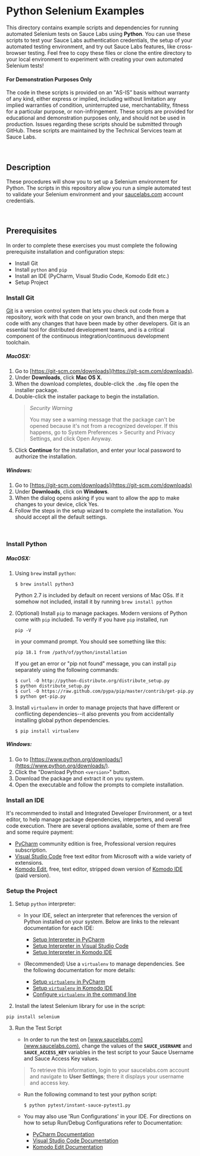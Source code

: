 # Python Selenium Examples

This directory contains example scripts and dependencies for running automated Selenium tests on Sauce Labs using **Python**. You can use these scripts to test your Sauce Labs authentication credentials, the setup of your automated testing environment, and try out Sauce Labs features, like cross-browser testing. Feel free to copy these files or clone the entire directory to your local environment to experiment with creating your own automated Selenium tests!

#### For Demonstration Purposes Only

The code in these scripts is provided on an "AS-IS” basis without warranty of any kind, either express or implied, including without limitation any implied warranties of condition, uninterrupted use, merchantability, fitness for a particular purpose, or non-infringement. These scripts are provided for educational and demonstration purposes only, and should not be used in production. Issues regarding these scripts should be submitted through GitHub. These scripts are maintained by the Technical Services team at Sauce Labs.

<br />

## Description

These procedures will show you to set up a Selenium environment for Python. The scripts in this repository allow you run a simple automated test to validate your Selenium environment and your [saucelabs.com](https://app.saucelabs.com/login) account credentials.

<br />

## Prerequisites

In order to complete these exercises you must complete the following prerequisite installation and configuration steps:

* Install Git
* Install `python` and `pip`
* Install an IDE (PyCharm, Visual Studio Code, Komodo Edit etc.)
* Setup Project

### Install Git

[Git](https://git-scm.com/doc) is a version control system that lets you check out code from a repository, 
work with that code on your own branch, and then merge that code with any changes that have been made by other developers. 
Git is an essential tool for distributed development teams, and is a critical component of the continuous 
integration/continuous development toolchain.

##### MacOSX:

1. Go to [https://git-scm.com/downloads](https://git-scm.com/downloads).
2. Under **Downloads**, click **Mac OS X**.
3. When the download completes, double-click the `.dmg` file open the installer package.
4. Double-click the installer package to begin the installation.
    > *Security Warning*
    >
    > You may see a warning message that the package can't be opened because it's not from a recognized developer. 
    If this happens, go to System Preferences > Security and Privacy Settings, and click Open Anyway.
5. Click **Continue** for the installation, and enter your local password to authorize the installation.

##### Windows:

1. Go to [https://git-scm.com/downloads](https://git-scm.com/downloads)
2. Under **Downloads**, click on **Windows**.
3. When the dialog opens asking if you want to allow the app to make changes to your device, click Yes.
4. Follow the steps in the setup wizard to complete the installation. You should accept all the default settings.
<br />

### Install Python


##### MacOSX:
1. Using `brew` install `python`:
   
    ```
    $ brew install python3
    ```
    Python 2.7 is included by default on recent versions of Mac OSs. If it somehow not included, install it by running ```brew install python```
    
2. (Optional) Install `pip` to manage packages. Modern versions of Python come with `pip` included. To  verify if you have `pip` installed, run

    ```
    pip -V
    ```

    in your command prompt. You should see something like this:

    ```
    pip 18.1 from /path/of/python/installation
    ```
    
    If you get an error or "pip not found" message, you can install `pip` separately using the following commands:

    ```
    $ curl -O http://python-distribute.org/distribute_setup.py
    $ python distribute_setup.py
    $ curl -O https://raw.github.com/pypa/pip/master/contrib/get-pip.py
    $ python get-pip.py
    ```
    
3. Install `virtualenv` in order to manage projects that have different or conflicting dependencies--it also prevents you from accidentally installing global python dependencies.
    ```
    $ pip install virtualenv
    ```

    
##### Windows:
1. Go to [https://www.python.org/downloads/](https://www.python.org/downloads/).
2. Click the "Download Python `<version>`" button.
3. Download the package and extract it on you system.
4. Open the executable and follow the prompts to complete installation.

### Install an IDE

It's recommended to install and Integrated Developer Environment, or a text editor, to help manage package dependencies, interperters, and overall code execution. There are several options available, some of them are free and some require payment:

* [PyCharm](https://www.jetbrains.com/pycharm/download/) community edition is free, Professional version requires subscription.
* [Visual Studio Code](https://code.visualstudio.com/Download) free text editor from Microsoft with a wide variety of extensions.
* [Komodo Edit](https://www.activestate.com/komodo-edit), free, text editor, stripped down version of [Komodo IDE](https://www.activestate.com/products/komodo-ide/features/) (paid version).

### Setup the Project
    
1. Setup `python` interpreter:
    * In your IDE, select an interpreter that references the version of Python installed on your system. Below are links to the relevant documentation for each IDE:
        * [Setup Interpreter in PyCharm](https://www.jetbrains.com/help/pycharm/configuring-python-interpreter.html)
        * [Setup Interpreter in Visual Studio Code](https://code.visualstudio.com/docs/languages/python)
        * [Setup Interpreter in Komodo IDE](http://docs.komodoide.com/Manual/tutorial/pythontut#python-tutorial-komodo-ide-only_analyzing-the-python-files_setting-up-the-preprocess-py-program_lines-59-to-65-importing-standard-python-modules)
    
    * (Recommended) Use a `virtualenv` to manage dependencies. See the following documentation for more details:
        * [Setup `virtualenv` in PyCharm](https://www.jetbrains.com/help/pycharm/creating-virtual-environment.html)
        * [Setup `virtualenv` in Komodo IDE](http://docs.komodoide.com/Manual/tutorial/pythontut#python-tutorial-komodo-ide-only_analyzing-the-python-files_setting-up-the-preprocess-py-program_lines-59-to-65-importing-standard-python-modules)
        * [Configure `virtualenv` in the command line](https://virtualenv.pypa.io/en/latest/userguide/#usage)

2. Install the latest Selenium library for use in the script:

```
pip install selenium
```
    
3. Run the Test Script
    * In order to run the test on [www.saucelabs.com](www.saucelabs.com), change the values of the **`SAUCE_USERNAME`** and **`SAUCE_ACCESS_KEY`** variables in the test script to your Sauce Username and Sauce Access Key values.

    > To retrieve this information, login to your saucelabs.com account and navigate to **User Settings**; there it displays your username and access key.
    
    * Run the following command to test your python script:
        ```
        $ python pytest/instant-sauce-pytest1.py
        ```
        
    * You may also use 'Run Configurations' in your IDE. For directions on how to setup Run/Debug Configurations refer to Documentation:
        * [PyCharm Documentation](https://www.jetbrains.com/help/pycharm/creating-and-editing-run-debug-configurations.html)
        * [Visual Studio Code Documentation](https://code.visualstudio.com/docs/editor/debugging)
        * [Komodo Edit Documentation](http://docs.komodoide.com/manual)
